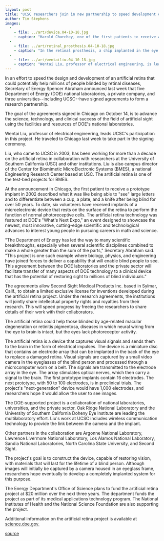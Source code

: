 ```yaml
---
layout: post
title: "UCSC researchers join in new partnership to speed development of an 'artificial retina' to restore sight"
author: Tim Stephens
images:
  -
    - file: ../art/device.04-10-18.jpg
    - caption: "Harold Churchey, one of the first patients to receive an artificial retina, shakes hands with Energy Secretary Spencer Abraham. The Department of Energy is supporting a partnership that includes UCSC to speed development of the artificial retina. Photo George Joch, Department of Energy Argonne Lab"
  -
    - file: ../art/retinal_prosthesis.04-10-18.jpg
    - caption: "In the retinal prosthesis, a chip implanted in the eye receives image data transmitted over a wireless connection from the high-tech glasses. Image courtesy USC"
  -
    - file: ../art/wentailiu.04-10-18.jpg
    - caption: "Wentai Liu, professor of electrical engineering, is leading UCSC's participation in the project. Photo: Tim Stephens"
---
```


In an effort to speed the design and development of an artificial retina that could potentially help millions of people blinded by retinal diseases, Secretary of Energy Spencer Abraham announced last week that five Department of Energy (DOE) national laboratories, a private company, and three universities--including UCSC--have signed agreements to form a research partnership.

The goal of the agreements signed in Chicago on October 14, is to advance the science, technology, and clinical success of the field of artificial sight using the facilities and resources of DOE's national laboratories.

Wentai Liu, professor of electrical engineering, leads UCSC's participation in this project. He traveled to Chicago last week to take part in the signing ceremony.

Liu, who came to UCSC in 2003, has been working for more than a decade on the artificial retina in collaboration with researchers at the University of Southern California (USC) and other institutions. Liu is also campus director of the Center for Biomimetic MicroElectronic Systems (BMES), a national Engineering Research Center based at USC. The artificial retina is one of the test-bed projects for BMES.

At the announcement in Chicago, the first patient to receive a prototype implant in 2002 described what it was like being able to "see" large letters and to differentiate between a cup, a plate, and a knife after being blind for over 50 years. To date, six volunteers have received implants of a microelectronic device that rests on the surface of the retina to perform the function of normal photoreceptive cells. The artificial retina technology was featured at DOE's "What's Next Expo," an event designed to showcase the newest, most innovative, cutting-edge scientific and technological advances to interest young people in pursuing careers in math and science.

"The Department of Energy has led the way to many scientific breakthroughs, especially when several scientific disciplines combined to make a whole greater than the sum of the parts," Secretary Abraham said. "This project is one such example where biology, physics, and engineering have joined forces to deliver a capability that will enable blind people to see. This agreement between the DOE laboratories and the private sector will facilitate transfer of many aspects of DOE technology to a clinical device that has the potential of restoring sight to millions of blind individuals."

The agreements allow Second Sight Medical Products Inc. based in Sylmar, Calif., to obtain a limited exclusive license for inventions developed during the artificial retina project. Under the research agreements, the institutions will jointly share intellectual property rights and royalties from their research. This will speed progress by freeing the researchers to share details of their work with their collaborators.

The artificial retina could help those blinded by age-related macular degeneration or retinitis pigmentosa, diseases in which neural wiring from the eye to brain is intact, but the eyes lack photoreceptor activity.

The artificial retina is a device that captures visual signals and sends them to the brain in the form of electrical impulses. The device is a miniature disc that contains an electrode array that can be implanted in the back of the eye to replace a damaged retina. Visual signals are captured by a small video camera in the eyeglasses of the blind person and processed through a microcomputer worn on a belt. The signals are transmitted to the electrode array in the eye. The array stimulates optical nerves, which then carry a signal to the brain. The first prototype implants contain 16 electrodes. The next prototype, with 50 to 100 electrodes, is in preclinical trials. The project's "next-generation" device would have 1,000 electrodes, and researchers hope it would allow the user to see images.

The DOE-supported project is a collaboration of national laboratories, universities, and the private sector. Oak Ridge National Laboratory and the University of Southern California Doheny Eye Institute are leading the multilaboratory effort. Liu's work at UCSC includes wireless communication technology to provide the link between the camera and the implant.

Other partners in the collaboration are Argonne National Laboratory, Lawrence Livermore National Laboratory, Los Alamos National Laboratory, Sandia National Laboratories, North Carolina State University, and Second Sight.

The project's goal is to construct the device, capable of restoring vision, with materials that will last for the lifetime of a blind person. Although images will initially be captured by a camera housed in an eyeglass frame, researchers hope eventually to develop a completely implanted system for this purpose.

The Energy Department's Office of Science plans to fund the artificial retina project at $20 million over the next three years. The department funds the project as part of its medical applications technology program. The National Institutes of Health and the National Science Foundation are also supporting the project.

Additional information on the artificial retina project is available at [science.doe.gov.][1]

[1]: http://www.science.doe.gov

[source](http://www1.ucsc.edu/currents/04-05/10-18/retina.asp "Permalink to retina")
